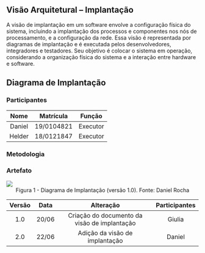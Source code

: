 ## Visão Arquitetural – Implantação

A visão de implantação em um software envolve a configuração física do sistema, incluindo a implantação dos processos e componentes nos nós de processamento, e a configuração da rede. Essa visão é representada por diagramas de implantação e é executada pelos desenvolvedores, integradores e testadores. Seu objetivo é colocar o sistema em operação, considerando a organização física do sistema e a interação entre hardware e software.

## Diagrama de Implantação

### Participantes

| Nome  | Matrícula  | Função |
| :--:  | :-------:  | :----: |
| Daniel | 19/0104821 | Executor |
| Helder | 18/0121847 | Executor |

### Metodologia

### Artefato

<img src="./IMG/VisaoProcesso/DiagramaImplantacao.drawio (1).png">
<figcaption align="center">Figura 1 - Diagrama de Implantação (versão 1.0). Fonte: Daniel Rocha </figcaption>

| Versão | Data  |                 Alteração                 |      Participantes       |
| :----: | :---: | :---------------------------------------: | :----------------------: |
|  1.0   | 20/06 |        Criação do documento da visão de implantação        | Giulia |
|  2.0   | 22/06 | Adição da visão de implantação | Daniel |

